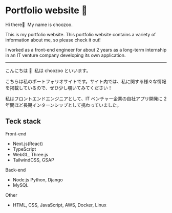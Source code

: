 # Portfolio website 🦄

Hi there👋  My name is choozoo.

This is my portfolio website. This portfolio website contains a variety of information about me, so please check it out!

I worked as a front-end engineer for about 2 years as a long-term internship in an IT venture company developing its own application.

---

こんにちは 👋  私は choozoo といいます。

こちらは私のポートフォリオサイトです。サイト内では、私に関する様々な情報を掲載しているので、ぜひ少し覗いてみてください！

私はフロントエンドエンジニアとして、IT ベンチャー企業の自社アプリ開発に 2 年間ほど長期インターンシップとして携わっていました。

## Teck stack

Front-end

- Next.js(React)
- TypeScript
- WebGL, Three.js
- TailwindCSS, GSAP

Back-end

- Node.js Python, Django
- MySQL

Other

- HTML, CSS, JavaScript, AWS, Docker, Linux

